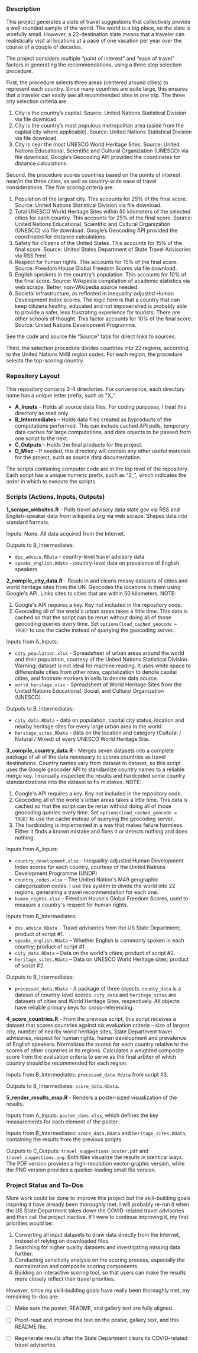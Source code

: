 ### Description
This project generates a slate of travel suggestions that collectively provide a well-rounded sample of the world.  The world is a big place, so the slate is woefully small.  However, a 22-destination slate means that a traveler can realistically visit all locations at a pace of one vacation per year over the course of a couple of decades.

The project considers multiple “point of interest” and “ease of travel” factors in generating the recommendations, using a three step selection procedure.

First, the procedure selects three areas (centered around cities) to represent each country.  Since many countries are quite large, this ensures that a traveler can easily see all recommended sites in one trip.  The three city selection criteria are:

1.	City is the country’s capital.  Source: United Nations Statistical Division via file download.
2.	City is the country’s most populous metropolitan area (aside from the capital city where applicable).  Source: United Nations Statistical Division via file download.
3.	City is near the most UNESCO World Heritage Sites.  Source: United Nations Educational, Scientific and Cultural Organization (UNESCO) via file download.  Google’s Geocoding API provided the coordinates for distance calculations.

Second, the procedure scores countries based on the points of interest near/in the three cities, as well as country-wide ease of travel considerations.  The five scoring criteria are:

1.	Population of the largest city.  This accounts for 25% of the final score.  Source: United Nations Statistical Division via file download.
2.	Total UNESCO World Heritage Sites within 50 kilometers of the selected cities for each country.  This accounts for 25% of the final score.  Source: United Nations Educational, Scientific and Cultural Organization (UNESCO) via file download.  Google’s Geocoding API provided the coordinates for distance calculations.
3.	Safety for citizens of the United States.  This accounts for 15% of the final score.  Source: United States Department of State Travel Advisories via RSS feed.
4.	Respect for human rights.  This accounts for 15% of the final score.  Source:  Freedom House Global Freedom Scores via file download.
5.	English speakers in the country’s population.  This accounts for 10% of the final score.  Source:  Wikipedia compilation of academic statistics via web scrape.  Better, non-Wikipedia source needed.
6.	Societal infrastructure, as reflected in inequality-adjusted Human Development Index scores.  The logic here is that a country that can keep citizens healthy, educated and not impoverished is probably able to provide a safer, less frustrating experience for tourists.  There are other schools of thought.  This factor accounts for 10% of the final score.  Source:  United Nations Development Programme.

See the code and source file “Source” tabs for direct links to sources.

Third, the selection procedure divides countries into 22 regions, according to the United Nations M49 region codes.  For each region, the procedure selects the top-scoring country

### Repository Layout

This repository contains 3-4 directories.  For convenience, each directory name has a unique letter prefix, such as "X_".

+ **A_Inputs** - Holds all source data files.  For coding purposes, I treat this directory as read only.
+ **B_Intermediates** – Holds data files created as byproducts of the computations performed.  This can include cached API pulls, temporary data caches for large computations, and data objects to be passed from one script to the next.
+ **C_Outputs** – Holds the final products for the project.
+ **D_Misc** – If needed, this directory will contain any other useful materials for the project, such as source data documentation.

The scripts containing computer code are in the top level of the repository. Each script has a unique numeric prefix, such as "2_", which indicates the order in which to execute the scripts.

### Scripts (Actions, Inputs, Outputs)

**1_scrape_websites.R** - Pulls travel advisory data state.gov via RSS and English-speaker data from wikipedia.org via web scrape.  Shapes data into standard formats.

Inputs: None.  All data acquired from the Internet.

Outputs to B_Intermediates:
+ `dos_advice.RData` - country-level travel advisory data
+ `speaks_english.Rdata` - country-level data on prevalence of English speakers

**2_compile_city_data.R** - Reads in and cleans messy datasets of cities and world heritage sites from the UN.  Geocodes the locations in them using Google's API.  Links sites to cities that are within 50 kilometers. NOTE:
1. Google's API requires a key.  Key not included in the repository code.
2. Geocoding all of the world's urban areas takes a little time.  This data is cached so that the script can be rerun without doing all of those geocoding queries every time.  Set `options(load_cached_geocode = TRUE)` to use the cache instead of querying the geocoding server.

Inputs from A_Inputs:
+ `city_population.xlsx` - Spreadsheet of urban areas around the world and their population, courtesy of the United Nations Statistical Division.  Warning: dataset is not ideal for machine reading.  It uses white space to differentiate cities from other rows, capitalization to denote capital cities, and footnote markers in cells to denote data source.
+ `world_heritage.xlsx` - Spreadsheet of World Heritage Sites from the United Nations Educational, Social, and Cultural Organization (UNESCO).

Outputs to B_Intermediates:
+ `city_data.RData` - data on population, capital city status, location and nearby heritage sites for every large urban area in the world.
+ `heritage_sites.RData` - data on the location and category (Cultural / Natural / Mixed) of every UNESCO World Heritage Site.

**3_compile_country_data.R** - Merges seven datasets into a complete package of all of the data
necessary to scores countries as travel destinations.  Country names vary from dataset to dataset,
so this script uses the Google geocoder API to standardize country names to a reliable merge key.  I manually inspected the results and hardcoded some country standardizations into the dataset to fix mistakes. NOTE:
1. Google's API requires a key.  Key not included in the repository code.
2. Geocoding all of the world's urban areas takes a little time.  This data is cached so that the script can be rerun without doing all of those geocoding queries every time.  Set `options(load_cached_geocode = TRUE)` to use the cache instead of querying the geocoding server.
3.  The hardcoding is implemented in a way that makes failure harmless.  Either it finds a known mistake and fixes it or detects nothing and does nothing.

Inputs from A_Inputs:
+ `country_development.xlsx` – Inequality-adjusted Human Development Index scores for each country, courtesy of the United Nations Development Programme (UNDP)
+ `country_codes.xlsx` – The United Nation's M49 geographic categorization codes.  I use this system to divide the world into 22 regions, generating a travel recommendation for each one.
+ `human_rights.xlsx` – Freedom House's Global Freedom Scores, used to measure a country's respect for human rights.

Inputs from B_Intermediates:
+ `dos.advice.RData` - Travel advisories from the US State Department; product of script #1.
+ `speaks_english.RData` – Whether English is commonly spoken in each country; product of script #1
+ `city_data.RData` – Data on the world's cities; product of script #2.
+ `heritage_sites.RData` – Data on UNESCO World Heritage sites; product of script #2.

Outputs to B_Intermediates:
+ `processed_data.RData` -  A package of three objects.  `county_data` is a dataset of country-level scores.  `city_data` and `heritage_sites` are datasets of cities and World Heritage Sites, respectively.  All objects have reliable primary keys for cross-referencing.

**4_score_countries.R** - From the previous script, this script receives a dataset that scores countries against six evaluation criteria – size of largest city, number of nearby world heritage sites, State Department travel advisories, respect for human rights, human development and prevalence of English speakers. Normalizes the scores for each country relative to the scores of other countries in its regions.  Calculates a weighted composite score from the evaluation criteria to serve as the final arbiter of which country should be recommended for each region.

Inputs from B_Intermediates: `processed_data.Rdata` from script #3.

Outputs to B_Intermediates: `score_data.RData`.

**5_render_results_map.R** - Renders a poster-sized visualization of the results.

Inputs from A_Inputs: `poster_dims.xlsx`, which defines the key measurements for each element of the poster.

Inputs from B_Intermediates: `score_data.RData` and `heritage_sites.RData`, containing the results from the previous scripts.

Outputs to C_Outputs: `travel_suggestions_poster.pdf` and `travel_suggestions.png`.  Both files visualize the results in identical ways.  The PDF version provides a high-resolution vector-graphic version, while the PNG version provides a quicker-loading small file version.

### Project Status and To-Dos

More work could be done to improve this project but the skill-building goals inspiring it have already been thoroughly met.  I will probably re-run it when the US State Department takes down the COVID-related travel advisories and then call the project inactive.  If I were to continue improving it, my first priorities would be:

1. Converting all input datasets to draw data directly from the Internet, instead of relying on downloaded files.
2. Searching for higher quality datasets and investigating missing data further.
3. Conducting sensitivity analysis on the scoring process, especially the normalization and composite scoring components.
4. Building an interactive  scoring tool, so that users can make the results more closely reflect their travel priorities.

However, since my skill-building goals have really been thoroughly met, my remaining to-dos are:

- [ ] Make sure the poster, README, and gallery text are fully aligned.

- [ ] Proof-read and improve the text on the poster, gallery text, and this README file.

- [ ] Regenerate results after the State Department clears its COVID-related travel advisories.
